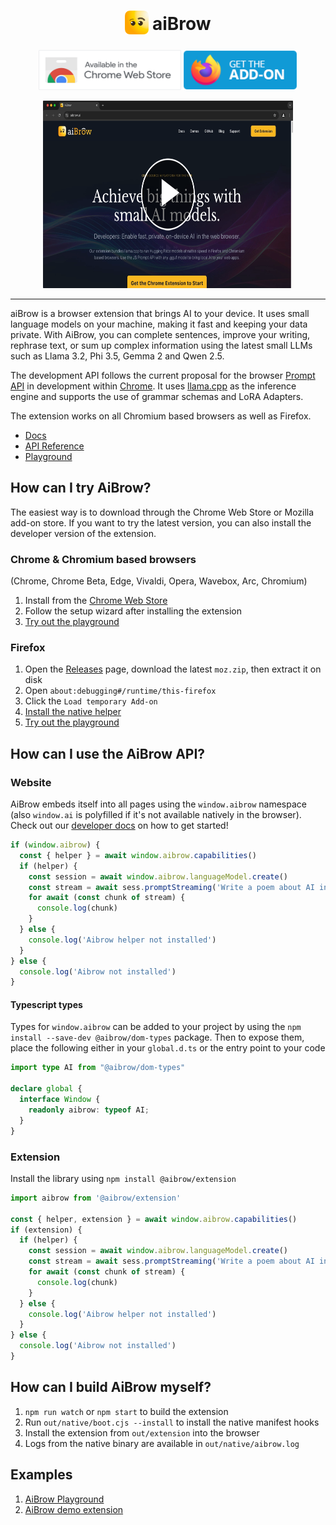 <h1 align="center">
<sub>
<img src="https://github.com/axonzeta/aibrow/blob/main/.github/assets/aibrow-icon.png?raw=true" height="38" width="38">
</sub>
aiBrow
</h1>

<p align="center">
<a href="https://chromewebstore.google.com/detail/aibrow/bbkbjiehfkggfkbampigbbakecijicdm"><img src="https://github.com/axonzeta/aibrow/blob/main/.github/assets/chrome_webstore_icon.png?raw=true" width="228" height="64" alt="Get AiBrow for Chrome" /></a>
<a href="#firefox"><img src="https://github.com/axonzeta/aibrow/blob/main/.github/assets/firefox-addon.png?raw=true" width="183" height="64"alt="Get AiBrow for Firefox"></a>
</p>

<p align="center">
<a href="https://www.youtube.com/watch?v=ATybwD79jUI"><img src="https://github.com/axonzeta/aibrow/blob/main/.github/assets/install_preview.png?raw=true" width="400" height="300" alt="Step by step install" /></a>
</p>

***

aiBrow is a browser extension that brings AI to your device. It uses small language models on your machine, making it fast and keeping your data private. With AiBrow, you can complete sentences, improve your writing, rephrase text, or sum up complex information using the latest small LLMs such as Llama 3.2, Phi 3.5, Gemma 2 and Qwen 2.5.

The development API follows the current proposal for the browser [Prompt API](https://github.com/explainers-by-googlers/prompt-api?tab=readme-ov-file#stakeholder-feedback) in development within [Chrome](https://developer.chrome.com/docs/ai/built-in). It uses [llama.cpp](https://github.com/ggerganov/llama.cpp) as the inference engine and supports the use of grammar schemas and LoRA Adapters.

The extension works on all Chromium based browsers as well as Firefox.

* [Docs](https://docs.aibrow.ai/)
* [API Reference](https://docs.aibrow.ai/api-reference/aibrow)
* [Playground](https://demo.aibrow.ai/playground/)


## How can I try AiBrow?

The easiest way is to download through the Chrome Web Store or Mozilla add-on store. If you want to try the latest version, you can also install the developer version of the extension.

### Chrome & Chromium based browsers

(Chrome, Chrome Beta, Edge, Vivaldi, Opera, Wavebox, Arc, Chromium)

1. Install from the [Chrome Web Store](https://chromewebstore.google.com/detail/aibrow/bbkbjiehfkggfkbampigbbakecijicdm)
2. Follow the setup wizard after installing the extension
3. [Try out the playground](https://demo.aibrow.ai/playground/)

### Firefox

1. Open the [Releases](https://github.com/axonzeta/aibrow/releases/new) page, download the latest `moz.zip`, then extract it on disk
2. Open `about:debugging#/runtime/this-firefox`
3. Click the `Load temporary Add-on`
4. [Install the native helper](https://aibrow.ai/install.html)
5. [Try out the playground](https://demo.aibrow.ai/playground/)


## How can I use the AiBrow API?

### Website

AiBrow embeds itself into all pages using the `window.aibrow` namespace (also `window.ai` is polyfilled if it's not available natively in the browser). Check out our [developer docs](https://docs.aibrow.ai/) on how to get started!

```js
if (window.aibrow) {
  const { helper } = await window.aibrow.capabilities()
  if (helper) {
    const session = await window.aibrow.languageModel.create()
    const stream = await sess.promptStreaming('Write a poem about AI in the browser')
    for await (const chunk of stream) {
      console.log(chunk)
    }
  } else {
    console.log('Aibrow helper not installed')
  }
} else {
  console.log('Aibrow not installed')
}
```

#### Typescript types

Types for `window.aibrow` can be added to your project by using the `npm install --save-dev @aibrow/dom-types` package. Then to expose them, place the following either in your `global.d.ts` or the entry point to your code

```ts
import type AI from "@aibrow/dom-types"

declare global {
  interface Window {
    readonly aibrow: typeof AI;
  }
}
```

### Extension

Install the library using `npm install @aibrow/extension`

```js
import aibrow from '@aibrow/extension'

const { helper, extension } = await window.aibrow.capabilities()
if (extension) {
  if (helper) {
    const session = await window.aibrow.languageModel.create()
    const stream = await sess.promptStreaming('Write a poem about AI in the browser')
    for await (const chunk of stream) {
      console.log(chunk)
    }
  } else {
    console.log('Aibrow helper not installed')
  }
} else {
  console.log('Aibrow not installed')
}
```

## How can I build AiBrow myself?

1. `npm run watch` or `npm start` to build the extension
2. Run `out/native/boot.cjs --install` to install the native manifest hooks
3. Install the extension from `out/extension` into the browser
4. Logs from the native binary are available in `out/native/aibrow.log`


## Examples

1. [AiBrow Playground](https://github.com/axonzeta/aibrow-playground)
2. [AiBrow demo extension](https://github.com/axonzeta/aibrow-demo-extension)
